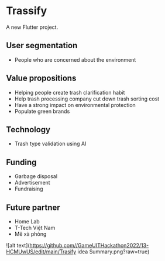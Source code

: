 # Trassify

A new Flutter project.

## User segmentation

- People who are concerned about the environment

## Value propositions

- Helping people create trash clarification habit
- Help trash processing company cut down trash sorting cost
- Have a strong impact on environmental protection
- Populate green brands


## Technology

- Trash type validation using AI

## Funding

- Garbage disposal
- Advertisement
- Fundraising

## Future partner

- Home Lab
- T-Tech Việt Nam
- Mê xà phòng

![alt text](https://github.com//GameUITHackathon2022/13-HCMUwUS/edit/main/Trasify idea Summary.png?raw=true)





